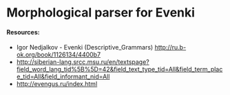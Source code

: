 # Morphological parser for Evenki

#### Resources:
* Igor Nedjalkov - Evenki (Descriptive_Grammars) http://ru.b-ok.org/book/1126134/4400b7
* http://siberian-lang.srcc.msu.ru/en/textspage?field_word_lang_tid%5B%5D=42&field_text_type_tid=All&field_term_place_tid=All&field_informant_nid=All
* http://evengus.ru/index.html
